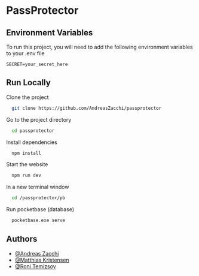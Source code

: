 # PassProtector



## Environment Variables

To run this project, you will need to add the following environment variables to your .env file

`SECRET=your_secret_here`




## Run Locally

Clone the project

```bash
  git clone https://github.com/AndreasZacchi/passprotector
```

Go to the project directory

```bash
  cd passprotector
```

Install dependencies

```bash
  npm install
```

Start the website

```bash
  npm run dev
```

In a new terminal window
```bash
  cd /passprotector/pb
```
Run pocketbase (database)
```bash
  pocketbase.exe serve
```


## Authors

- [@Andreas Zacchi](https://github.com/AndreasZacchi)
- [@Matthias Kristensen](https://github.com/MattyMcF4tty)
- [@Roni Temizsoy](https://github.com/Rondywastaken)
